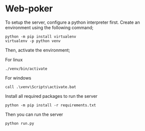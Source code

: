 # Web-poker

To setup the server, configure a python interpreter first.
Create an environment using the following command;

    python -m pip install virtualenv
    virtualenv -p python venv
    
Then, activate the environment;

For linux

    ./venv/bin/activate
    
For windows
   
    call .\venv\Scripts\activate.bat
    
Install all required packages to run the server 

    python -m pip install -r requirements.txt
    
Then you can run the server

    python run.py